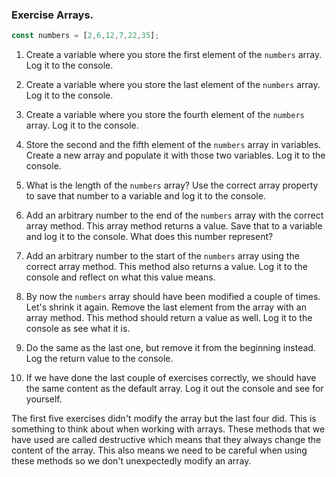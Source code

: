 ### Exercise Arrays.

```js
const numbers = [2,6,12,7,22,35];
```

1. Create a variable where you store the first element of the `numbers` array. Log it to the console.

2. Create a variable where you store the last element of the `numbers` array. Log it to the console.

3. Create a variable where you store the fourth element of the `numbers` array. Log it to the console.

4. Store the second and the fifth element of the `numbers` array in variables. Create a new array and populate it with those two variables. Log it to the console.

5. What is the length of the `numbers` array? Use the correct array property to save that number to a variable and log it to the console.

6. Add an arbitrary number to the end of the `numbers` array with the correct array method. This array method returns a value. Save that to a variable and log it to the console. What does this number represent?

7. Add an arbitrary number to the start of the `numbers` array using the correct array method. This method also returns a value. Log it to the console and reflect on what this value means.

8. By now the `numbers` array should have been modified a couple of times. Let's shrink it again. Remove the last element from the array with an array method. This method should return a value as well. Log it to the console as see what it is.

9. Do the same as the last one, but remove it from the beginning instead. Log the return value to the console.

10. If we have done the last couple of exercises correctly, we should have the same content as the default array. Log it out the console and see for yourself. 

The first five exercises didn't modify the array but the last four did. This is something to think about when working with arrays. These methods that we have used are called destructive which means that they always change the content of the array. This also means we need to be careful when using these methods so we don't unexpectedly modify an array.




